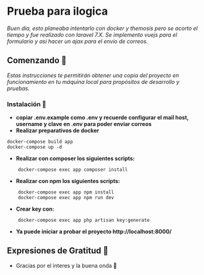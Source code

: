 # Prueba para ilogica

_Buen dia, esto planeaba intentarlo con docker y themosis pero se acorto el tiempo y fue realizado con laravel 7.X. Se implemento vuejs para el formulario y asi hacer un ajax para el envio de correos._

## Comenzando 🚀

_Estas instrucciones te permitirán obtener una copia del proyecto en funcionamiento en tu máquina local para propósitos de desarrollo y pruebas._

### Instalación 🔧

* **copiar .env.example  como .env y recuerde configurar el mail host, username y clave  en .env para poder enviar correos**
* **Realizar preparativos de docker**
```
docker-compose build app
docker-compose up -d

```
* **Realizar con composer los siguientes scripts:**
```
    docker-compose exec app composer install
```
* **Realizar con npm los siguientes scripts:**
```
    docker-compose exec app npm install
    docker-compose exec app npm run dev
```
* **Crear key con:**
```
    docker-compose exec app php artisan key:generate
```
* **Ya puede iniciar a probar el proyecto http://localhost:8000/**

## Expresiones de Gratitud 🎁

* Gracias por el interes y la buena onda 📢 